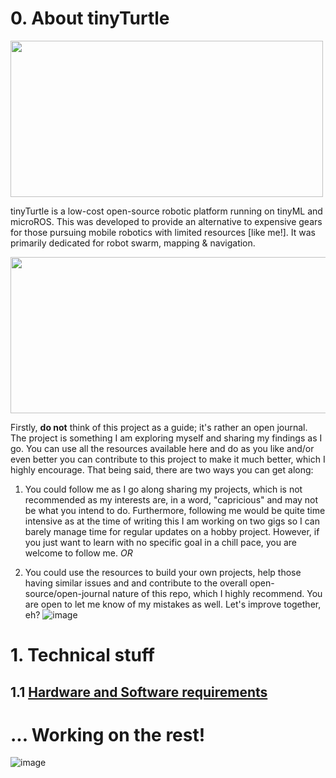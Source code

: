 # 0. About tinyTurtle
<p align="left"> 
<img src="https://github.com/AntarCreates/tinyTurtle/assets/81281780/ae64c241-5127-47f3-ab3d-6a1d143c4175" width="500" height="250" align="center" />


</p>

tinyTurtle is a low-cost open-source robotic platform running on tinyML and microROS. This was developed to provide an alternative to expensive gears for those pursuing mobile robotics with limited resources [like me!]. It was primarily dedicated for robot swarm, mapping & navigation. 

<p align="right">
<img src="https://github.com/AntarCreates/tinyTurtle/assets/81281780/c4ed7faa-5645-428d-92b2-11d42d20944d" width="650" height="250" align="center" />


</p>

Firstly, **do not** think of this project as a guide; it's rather an open journal. The project is something I am exploring myself and sharing my findings as I go. You can use all the resources available here and do as you like and/or even better you can contribute to this project to make it much better, which I highly encourage. That being said, there are two ways you can get along:

1. You could follow me as I go along sharing my projects, which is not recommended as my interests are, in a word, "capricious" and may not be what you intend to do. Furthermore, following me would be quite time intensive as at the time of writing this I am working on two gigs so I can barely manage time for regular updates on a hobby project. However, if you just want to learn with no specific goal in a chill pace, you are welcome to follow me. _OR_
  
2. You could use the resources to build your own projects, help those having similar issues and and contribute to the overall open-source/open-journal nature of this repo, which I highly recommend. You are open to let me know of my mistakes as well. Let's improve together, eh?
![image](https://github.com/AntarCreates/tinyTurtle/assets/81281780/16170af1-b887-4060-9d6a-a15acdee36ab)





# 1. Technical stuff
## 1.1 [Hardware and Software requirements](https://github.com/AntarCreates/tinyTurtle/blob/main/hardware_and_software.md)



# ... Working on the rest!
![image](https://github.com/AntarCreates/tinyTurtle/assets/81281780/5fe8dc5e-9b3e-4ba8-9b47-761e5238fdb1)






                                                                                                                                                                                                                            





